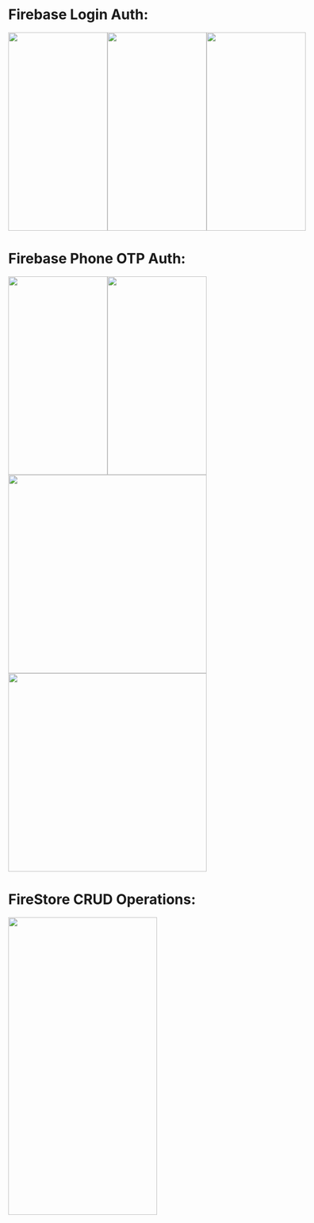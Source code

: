 # Firebase Login Auth:

<div style="display: flex; flex-direction: row;">
  <img src='https://github.com/prefonixs/Kotlin_21BCSE87/assets/138750805/abb85e61-d96f-4130-9a24-9f35b709f433' height=400 width=200>
  <img src='https://github.com/prefonixs/Kotlin_21BCSE87/assets/138750805/b8cb872d-1157-4066-a81f-38e6e22f7bf8' height=400 width=200>
  <img src='https://github.com/prefonixs/Kotlin_21BCSE87/assets/138750805/022a36d3-b9cf-42dd-ba92-1d78f2b0788d' height=400 width=200>
</div>

# Firebase Phone OTP Auth:

<div style="display: flex; flex-direction: column;">
  <div style="display: flex; flex-direction: row;">
      <img src='https://github.com/prefonixs/Kotlin_21BCSE87/assets/138750805/110619c9-bd27-4ccd-90c7-8929f234ada9' height=400 width=200>
      <img src='https://github.com/prefonixs/Kotlin_21BCSE87/assets/138750805/8c8b30fa-591b-4724-b83f-bf864b47e453' height=400 width=200>
  </div>
  <img src='https://github.com/prefonixs/Kotlin_21BCSE87/assets/138750805/4adce6b2-62c3-4f68-a9b8-11f2caeaec8c' width=400>
  <img src='https://github.com/prefonixs/Kotlin_21BCSE87/assets/138750805/23b7a50b-0c4f-424c-8f99-c5d55eebfc93' width=400>
</div>

# FireStore CRUD Operations:

<div style="display: flex; flex-direction: row;">
  <img src='https://github.com/prefonixs/Kotlin_21BCSE87/assets/138750805/202e6e3f-1cfd-42c2-85fa-ab207982d54b' height=600 width=300>
</div>
